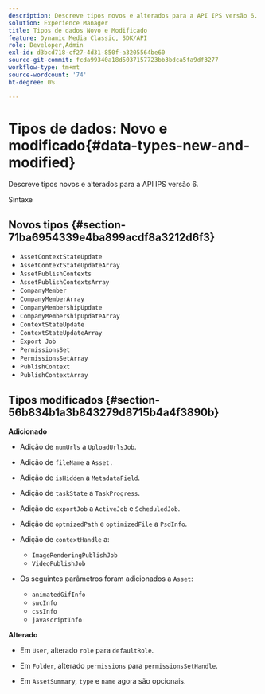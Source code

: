 ```yaml
---
description: Descreve tipos novos e alterados para a API IPS versão 6.
solution: Experience Manager
title: Tipos de dados Novo e Modificado
feature: Dynamic Media Classic, SDK/API
role: Developer,Admin
exl-id: d3bcd718-cf27-4d31-850f-a3205564be60
source-git-commit: fcda99340a18d5037157723bb3bdca5fa9df3277
workflow-type: tm+mt
source-wordcount: '74'
ht-degree: 0%

---
```


# Tipos de dados: Novo e modificado{#data-types-new-and-modified}

Descreve tipos novos e alterados para a API IPS versão 6.

Sintaxe

## Novos tipos {#section-71ba6954339e4ba899acdf8a3212d6f3}

* `AssetContextStateUpdate`
* `AssetContextStateUpdateArray`
* `AssetPublishContexts`
* `AssetPublishContextsArray`
* `CompanyMember`
* `CompanyMemberArray`
* `CompanyMembershipUpdate`
* `CompanyMembershipUpdateArray`
* `ContextStateUpdate`
* `ContextStateUpdateArray`
* `Export Job`
* `PermissionsSet`
* `PermissionsSetArray`
* `PublishContext`
* `PublishContextArray`

## Tipos modificados {#section-56b834b1a3b843279d8715b4a4f3890b}

**Adicionado**

* Adição de `numUrls` a `UploadUrlsJob`.

* Adição de `fileName` a `Asset.`

* Adição de `isHidden` a `MetadataField`.

* Adição de `taskState` a `TaskProgress`.

* Adição de `exportJob` a `ActiveJob` e `ScheduledJob`.

* Adição de `optmizedPath` e `optimizedFile` a `PsdInfo`.

* Adição de `contextHandle` a:

   * `ImageRenderingPublishJob`
   * `VideoPublishJob`

* Os seguintes parâmetros foram adicionados a `Asset`:

   * `animatedGifInfo`
   * `swcInfo`
   * `cssInfo`
   * `javascriptInfo`

**Alterado**

* Em `User`, alterado `role` para `defaultRole`.

* Em `Folder`, alterado `permissions` para `permissionsSetHandle`.

* Em `AssetSummary`, `type` e `name` agora são opcionais.
